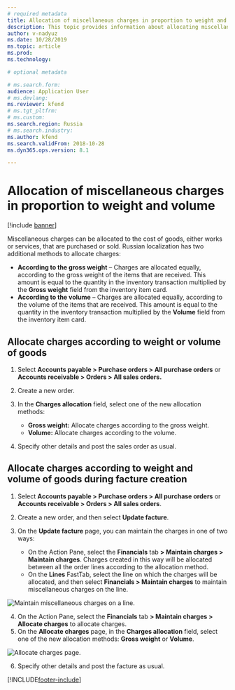 ```yaml
---
# required metadata
title: Allocation of miscellaneous charges in proportion to weight and volume 
description: This topic provides information about allocating miscellaneous charges.
author: v-nadyuz
ms.date: 10/28/2019
ms.topic: article
ms.prod: 
ms.technology: 

# optional metadata

# ms.search.form:  
audience: Application User
# ms.devlang: 
ms.reviewer: kfend
# ms.tgt_pltfrm: 
# ms.custom: 
ms.search.region: Russia
# ms.search.industry: 
ms.author: kfend
ms.search.validFrom: 2018-10-28
ms.dyn365.ops.version: 8.1

---
```


# Allocation of miscellaneous charges in proportion to weight and volume
[!include [banner](../includes/banner.md)]

Miscellaneous charges can be allocated to the cost of goods, either works or services, that are purchased or sold. Russian localization has two additional methods to allocate charges:

- **According to the gross weight** – Charges are allocated equally, according to the gross weight of the items that are received. This amount is equal to the quantity in the inventory transaction multiplied by the **Gross weight** field from the inventory item card.
- **According to the volume** – Charges are allocated equally, according to the volume of the items that are received. This amount is equal to the quantity in the inventory transaction multiplied by the **Volume** field from the inventory item card.

## Allocate charges according to weight or volume of goods

1. Select **Accounts payable \> Purchase orders \> All purchase orders** or **Accounts receivable \> Orders \> All sales orders.**
2. Create a new order.
3. In the **Charges allocation** field, select one of the new allocation methods:

    - **Gross weight:** Allocate charges according to the gross weight.
    - **Volume:** Allocate charges according to the volume.

4. Specify other details and post the sales order as usual.

## Allocate charges according to weight and volume of goods during facture creation

1. Select **Accounts payable \> Purchase orders \> All purchase orders** or **Accounts receivable \> Orders \> All sales orders**.
2. Create a new order, and then select **Update facture**.
3. On the **Update facture** page, you can maintain the charges in one of two ways:

    - On the Action Pane, select the **Financials** tab **\> Maintain charges \> Maintain charges**. Charges created in this way will be allocated between all the order lines according to the allocation method.
    - On the **Lines** FastTab, select the line on which the charges will be allocated, and then select **Financials \> Maintain charges** to maintain miscellaneous charges on the line.

![Maintain miscellaneous charges on a line.](media/1%20Update%20facture.png)

4. On the Action Pane, select the **Financials** tab **\> Maintain charges \> Allocate charges** to allocate charges.
5. On the **Allocate charges** page, in the **Charges allocation** field, select one of the new allocation methods: **Gross weight** or **Volume**.

![Allocate charges page.](media/2%20Allocate%20charges.png)

6. Specify other details and post the facture as usual.


[!INCLUDE[footer-include](../../includes/footer-banner.md)]